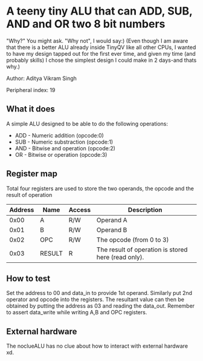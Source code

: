 <!---

This file is used to generate your project datasheet. Please fill in the information below and delete any unused
sections.

The peripheral index is the number TinyQV will use to select your peripheral.  You will pick a free
slot when raising the pull request against the main TinyQV repository, and can fill this in then.  You
also need to set this value as the PERIPHERAL_NUM in your test script.

You can also include images in this folder and reference them in the markdown. Each image must be less than
512 kb in size, and the combined size of all images must be less than 1 MB.
-->

# A teeny tiny ALU that can ADD, SUB, AND and OR two 8 bit numbers
"Why?" You might ask. "Why not", I would say:)
(Even though I am aware that there is a better ALU already inside TinyQV like all other CPUs, I wanted to have my design
tapped out for the first ever time, and given my time (and probably skills) I chose the simplest design I could make in 2 days-and thats why.)

Author: Aditya Vikram Singh

Peripheral index: 19

## What it does

A simple ALU designed to be able to do the following operations:
* ADD - Numeric addition (opcode:0)
* SUB - Numeric substraction (opcode:1)
* AND - Bitwise and operation (opcode:2)
* OR  - Bitwise or operation (opcode:3)

## Register map

Total four registers are used to store the two operands, the opcode and the result of operation

| Address | Name       | Access | Description                                                         |
|---------|------------|--------|---------------------------------------------------------------------|
| 0x00    | A          | R/W    | Operand A                                                           |
| 0x01    | B          | R/W    | Operand B                                                           |
| 0x02    | OPC        | R/W    | The opcode (from 0 to 3)                                            |
| 0x03    | RESULT     | R      | The result of operation is stored here (read only).

## How to test

Set the address to 00 and data_in to provide 1st operand. Similarly put 2nd operator and opcode into the registers.
The resultant value can then be obtained by putting the address as 03 and reading the data_out.
Remember to assert data_write while writing A,B and OPC registers.

## External hardware
The noclueALU has no clue about how to interact with external hardware xd.
